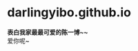 # darlingyibo.github.io
<!DOCTYPE html>
<html lang="en">
<head>
    <meta charset="UTF-8">
    <meta http-equiv="X-UA-Compatible" content="IE=edge">
    <meta name="viewport" content="width=device-width, initial-scale=1.0">
    <title>Document</title>
</head>
<body>

<b>表白我家最最可爱的陈一博~~</b>
<br>
    爱你呢~
</body>
</html>

